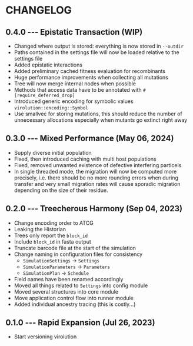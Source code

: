 # CHANGELOG

## 0.4.0 --- Epistatic Transaction (WIP)

- Changed where output is stored: everything is now stored in `--outdir`
- Paths contained in the settings file will now be loaded relative to the
  settings file
- Added epistatic interactions
- Added preliminary cached fitness evaluation for recombinants
- Huge performance improvements when collecting all mutations
- Tree will now merge internal nodes when possible
- Methods that access data have to be annotated with `#[require_deferred_drop]`
- Introduced generic encoding for symbolic values `virolution::encoding::Symbol`
- Use smallvec for storing mutations, this should reduce the number of unnecessary
  allocations especially when mutants go extinct right away

## 0.3.0 --- Mixed Performance (May 06, 2024)

- Supply diverse initial population
- Fixed, then introduced caching with multi host populations
- Fixed, removed unwanted existence of defective interfering particels
- In single threaded mode, the migration will now be computed more precisely,
  i.e. there should be no more rounding errors when during transfer and very
  small migration rates will cause sporadic migration depending on the size of
  their residue.

## 0.2.0 --- Treecherous Harmony (Sep 04, 2023)

- Change encoding order to ATCG
- Leaking the Historian
- Trees only report the `block_id`
- Include `block_id` in fasta output
- Truncate barcode file at the start of the simulation
- Change naming in configuration files for consistency
    - `SimulationSettings` -> `Settings`
    - `SimulationParameters` -> `Parameters`
    - `SimulationPlan` -> `Schedule`
- Field names have been renamed accordingly
- Moved all things related to `Settings` into config module
- Moved several structures into core module
- Move application control flow into runner module
- Added individual ancestry tracing (this is costly...)

## 0.1.0 --- Rapid Expansion (Jul 26, 2023)

- Start versioning virolution

